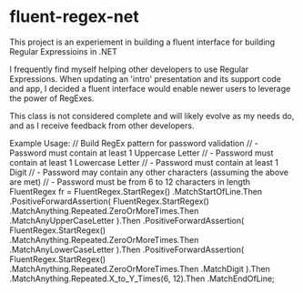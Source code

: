 # fluent-regex-net
This project is an experiement in building a fluent interface for building Regular Expressioins in .NET

I frequently find myself helping other developers to use Regular Expressions. 
When updating an 'intro' presentation and its support code and app, I decided a fluent interface would
enable newer users to leverage the power of RegExes.

This class is not considered complete and will likely evolve as my needs do, and as I receive feedback from 
other developers.

Example Usage:
            // Build RegEx pattern for password validation
            // - Password must contain at least 1 Uppercase Letter
            // - Password must contain at least 1 Lowercase Letter
            // - Password must contain at least 1 Digit
            // - Password may contain any other characters (assuming the above are met)
            // - Password must be from 6 to 12 characters in length
            FluentRegex fr = FluentRegex.StartRegex()
                .MatchStartOfLine.Then
                .PositiveForwardAssertion(
                    FluentRegex.StartRegex()
                        .MatchAnything.Repeated.ZeroOrMoreTimes.Then
                        .MatchAnyUpperCaseLetter
                ).Then
                .PositiveForwardAssertion(
                    FluentRegex.StartRegex()
                        .MatchAnything.Repeated.ZeroOrMoreTimes.Then
                        .MatchAnyLowerCaseLetter
                ).Then
                .PositiveForwardAssertion(
                    FluentRegex.StartRegex()
                        .MatchAnything.Repeated.ZeroOrMoreTimes.Then
                        .MatchDigit
                ).Then
                .MatchAnything.Repeated.X_to_Y_Times(6, 12).Then
                .MatchEndOfLine;
